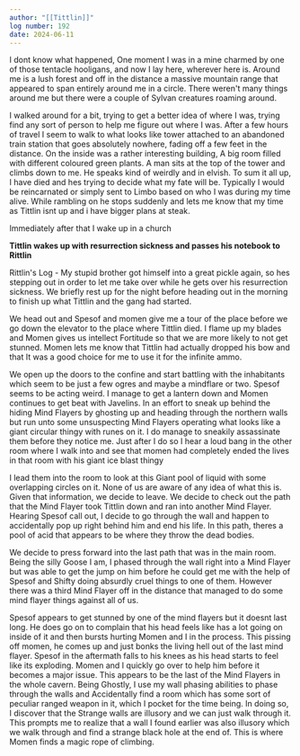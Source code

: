 ```yaml
---
author: "[[Tittlin]]"
log number: 192
date: 2024-06-11
---
```

I dont know what happened, One moment I was in a mine charmed by one of those tentacle hooligans, and now I lay here, wherever here is. Around me is a lush forest and off in the distance a massive mountain range that appeared to span entirely around me in a circle. There weren't many things around me but there were a couple of Sylvan creatures roaming around.

I walked around for a bit, trying to get a better idea of where I was, trying find any sort of person to help me figure out where I was. After a few hours of travel I seem to walk to what looks like tower attached to an abandoned train station that goes absolutely nowhere, fading off a few feet in the distance. On the inside was a rather interesting building, A big room filled with different coloured green plants. A man sits at the top of the tower and climbs down to me. He speaks kind of weirdly and in elvish. To sum it all up, I have died and hes trying to decide what my fate will be. Typically I would be reincarnated or simply sent to Limbo based on who I was during my time alive. While rambling on he stops suddenly and lets me know that my time as Tittlin isnt up and i have bigger plans at steak.

Immediately after that I wake up in a church

**Tittlin wakes up with resurrection sickness and passes his notebook to Rittlin**

Rittlin's Log - My stupid brother got himself into a great pickle again, so hes stepping out in order to let me take over while he gets over his resurrection sickness. We briefly rest up for the night before heading out in the morning to finish up what Tittlin and the gang had started.

We head out and Spesof and momen give me a tour of the place before we go down the elevator to the place where Tittlin died. I flame up my blades and Momen gives us intellect Fortitude so that we are more likely to not get stunned. Momen lets me know that Tittlin had actually dropped his bow and that It was a good choice for me to use it for the infinite ammo.

We open up the doors to the confine and start battling with the inhabitants which seem to be just a few ogres and maybe a mindflare or two. Spesof seems to be acting weird. I manage to get a lantern down and Momen continues to get beat with Javelins. In an effort to sneak up behind the hiding Mind Flayers by ghosting up and heading through the northern walls but run unto some unsuspecting Mind Flayers operating what looks like a giant circular thingy with runes on it. I do manage to sneakily assassinate them before they notice me. Just after I do so I hear a loud bang in the other room where I walk into and see that momen had completely ended the lives in that room with his giant ice blast thingy

I lead them into the room to look at this Giant pool of liquid with some overlapping circles on it. None of us are aware of any idea of what this is. Given that information, we decide to leave. We decide to check out the path that the Mind Flayer took Tittlin down and ran into another Mind Flayer. Hearing Spesof call out, I decide to go through the wall and happen to accidentally pop up right behind him and end his life. In this path, theres a pool of acid that appears to be where they throw the dead bodies.

We decide to press forward into the last path that was in the main room. Being the silly Goose I am, I phased through the wall right into a Mind Flayer but was able to get the jump on him before he could get me with the help of Spesof and Shifty doing absurdly cruel things to one of them. However there was a third Mind Flayer off in the distance that managed to do some mind flayer things against all of us.

Spesof appears to get stunned by one of the mind flayers but it doesnt last long. He does go on to complain that his head feels like has a lot going on inside of it and then bursts hurting Momen and I in the process. This pissing off momen, he comes up and just bonks the living hell out of the last mind flayer. Spesof in the aftermath falls to his knees as his head starts to feel like its exploding. Momen and I quickly go over to help him before it becomes a major issue. This appears to be the last of the Mind Flayers in the whole cavern. Being Ghostly, I use my wall phasing abilities to phase through the walls and Accidentally find a room which has some sort of peculiar ranged weapon in it, which I pocket for the time being. In doing so, I discover that the Strange walls are illusory and we can just walk through it. This prompts me to realize that a wall I found earlier was also illusory which we walk through and find a strange black hole at the end of.  This is where Momen finds a magic rope of climbing.